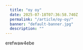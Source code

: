 ```yaml
---
  title: "oy oy"
  date: 2025-07-18T07:36:58.740Z
  permalink: "/article/oy-oy/"
  banner: "default-banner.jpg"
  description: ""
---
```

<p>erefwaw4ebe</p>
